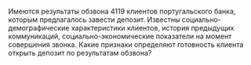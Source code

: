 Имеются результаты обзвона 4119 клиентов португальского банка, которым предлагалось завести депозит. Известны социально-демографические характеристики клиентов, история предыдущих коммуникаций, социально-экономические показатели на момент совершения звонка. Какие признаки определяют готовность клиента открыть депозит по результатам обзвона?
